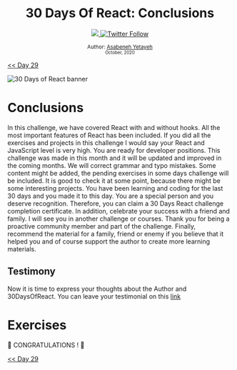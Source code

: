 <div align="center">
  <h1> 30 Days Of React: Conclusions</h1>
  <a class="header-badge" target="_blank" href="https://www.linkedin.com/in/asabeneh/">
  <img src="https://img.shields.io/badge/style--5eba00.svg?label=LinkedIn&logo=linkedin&style=social">
  </a>
  <a class="header-badge" target="_blank" href="https://twitter.com/Asabeneh">
  <img alt="Twitter Follow" src="https://img.shields.io/twitter/follow/asabeneh?style=social">
  </a>

<sub>Author:
<a href="https://www.linkedin.com/in/asabeneh/" target="_blank">Asabeneh Yetayeh</a><br>
<small> October, 2020</small>
</sub>

</div>

[<< Day 29](../29_explore/29_explore.md)

![30 Days of React banner](../images/30_days_of_react_banner_day_30.jpg)

# Conclusions

In this challenge, we have covered React with and without hooks. All the most important features of React has been included. If you did all the exercises and projects in this challenge I would say your React and JavaScript level is very high. You are ready for developer positions. This challenge was made in this month and it will be updated and improved in the coming months. We will correct grammar and typo mistakes. Some content might be added, the pending exercises in some days challenge will be included. It is good to check it at some point, because there might be some interesting projects.
You have been learning and coding for the last 30 days and you made it to this day. You are a special person and you deserve recognition. Therefore, you can claim a 30 Days React challenge completion certificate. In addition, celebrate your success with a friend and family. I will see you in another challenge or courses. Thank you for being a proactive community member and part of the challenge. Finally, recommend the material for a family, friend or enemy if you believe that it helped you and of course support the author to create more learning materials.

## Testimony
Now it is time to express your thoughts about the Author and 30DaysOfReact. You can leave your testimonial on this [link](https://testimonify.herokuapp.com/)

# Exercises

🎉 CONGRATULATIONS ! 🎉

[<< Day 29](../29_explore/29_explore.md)

